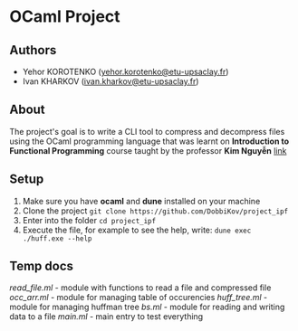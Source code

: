 # OCaml Project

## Authors
- Yehor KOROTENKO (yehor.korotenko@etu-upsaclay.fr)
- Ivan KHARKOV (ivan.kharkov@etu-upsaclay.fr)

## About
The project's goal is to write a CLI tool to compress and decompress files using the OCaml programming language that was learnt on **Introduction to Functional Programming** course taught by the professor **Kim Nguyễn** [link](https://usr.lmf.cnrs.fr/~kn/index_en.html)

## Setup
1. Make sure you have __ocaml__ and __dune__ installed on your machine
2. Clone the project `git clone https://github.com/DobbiKov/project_ipf`
3. Enter into the folder `cd project_ipf`
4. Execute the file, for example to see the help, write: `dune exec ./huff.exe --help`

## Temp docs
*read_file.ml* - module with functions to read a file and compressed file
*occ_arr.ml* - module for managing table of occurencies
*huff_tree.ml* - module for managing huffman tree 
*bs.ml* - module for reading and writing data to a file
*main.ml* - main entry to test everything
